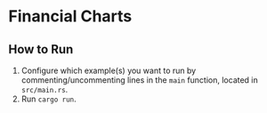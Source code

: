 # Financial Charts

## How to Run

1. Configure which example(s) you want to run by commenting/uncommenting lines in the `main` function, located in `src/main.rs`.
2. Run `cargo run`.